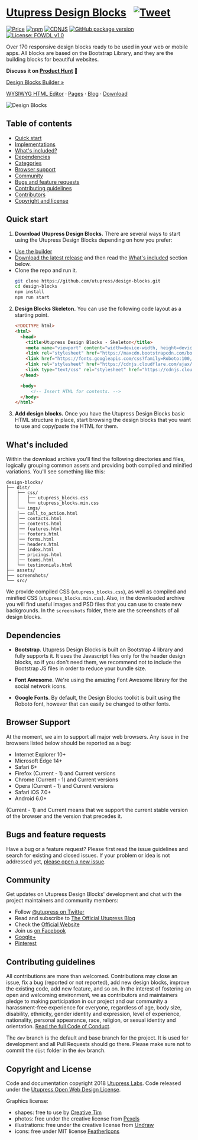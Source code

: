 # [Utupress Design Blocks](https://www.utupress.com/blocks) &nbsp; [![Tweet](https://img.shields.io/twitter/url/http/shields.io.svg?style=social)](https://twitter.com/intent/tweet?text=Get%20over%20170%20free%20design%20blocks%20based%20on%20Bootstrap%204&url=https://www.utupress.com/blocks&via=utupress&hashtags=bootstrap,design,templates,blocks,developers) 

[![Price](https://img.shields.io/badge/price-FREE-0098f7.svg)](https://github.com/utupress/design-blocks/blob/master/LICENSE)
[![npm](https://img.shields.io/npm/v/utupress-design-blocks.svg?colorB=brightgreen)](https://www.npmjs.com/package/utupress-design-blocks)
[![CDNJS](https://img.shields.io/cdnjs/v/utupress-design-blocks.svg)](https://cdnjs.com/libraries/utupress-design-blocks)
[![GitHub package version](https://img.shields.io/github/package-json/v/utupress/design-blocks.svg)](https://github.com/utupress/design-blocks)
[![License: FOWDL v1.0](https://img.shields.io/badge/license-FOWDL-blue.svg)](https://github.com/utupress/design-blocks/blob/master/LICENSE)

Over 170 responsive design blocks ready to be used in your web or mobile apps. All blocks are based on the Bootstrap Library, and they are the building blocks for beautiful websites.

**Discuss it on [Product Hunt](https://www.producthunt.com/posts/utupress-design-blocks-2-2) 🦄**

<p><a href="https://www.utupress.com/design-blocks/webpage-builder">Design Blocks Builder »</a></p>
<p><a href="https://www.utupress.com/wysiwyg-editor">WYSIWYG HTML Editor</a> · <a href="https://www.utupress.com/pages">Pages</a> · <a href="https://www.utupress.com/blog">Blog</a> · <a href="https://github.com/utupress/design-blocks/archive/master.zip">Download</a></p>

![Design Blocks](https://raw.githubusercontent.com/utupress/design-blocks/master/design-blocks.jpg)

## Table of contents

- [Quick start](#quick-start)
- [Implementations](#implementations)
- [What's included?](#whats-included)
- [Dependencies](#dependencies)
- [Categories](#categories)
- [Browser support](#browser-support)
- [Community](#community)
- [Bugs and feature requests](#bugs-and-feature-requests)
- [Contributing guidelines](#contributing-guidelines)
- [Contributors](#contributors)
- [Copyright and license](#copyright-and-license)


## Quick start

1. **Download Utupress Design Blocks.** There are several ways to start using the Utupress Design Blocks depending on how you prefer:

- [Use the builder](https://www.utupress.com/blocks/webpage-builder)
- [Download the latest release](https://github.com/utupress/blocks/blob/master/utupress-design-blocks.zip?raw=true) and then read the [What's included](#whats-included) section below.
- Clone the repo and run it.
  ```bash
  git clone https://github.com/utupress/design-blocks.git
  cd design-blocks
  npm install
  npm run start
  ```

2. **Design Blocks Skeleton.** You can use the following code layout as a starting point.

   ```html
   <!DOCTYPE html>
   <html>
     <head>
       <title>Utupress Design Blocks - Skeleton</title>
       <meta name="viewport" content="width=device-width, height=device-height, initial-scale=1.0">
       <link rel="stylesheet" href="https://maxcdn.bootstrapcdn.com/bootstrap/4.1.3/css/bootstrap.min.css" integrity="sha384-PsH8R72JQ3SOdhVi3uxftmaW6Vc51MKb0q5P2rRUpPvrszuE4W1povHYgTpBfshb" crossorigin="anonymous">
       <link href="https://fonts.googleapis.com/css?family=Roboto:100,100i,300,300i,400,400i,500,500i,700,700i,900,900i" rel="stylesheet">
       <link rel="stylesheet" href="https://cdnjs.cloudflare.com/ajax/libs/font-awesome/4.7.0/css/font-awesome.css">
       <link type="text/css" rel="stylesheet" href="https://cdnjs.cloudflare.com/ajax/libs/utupress-design-blocks/2.0.1/css/utupress_blocks.min.css">
     </head>

     <body>
         <!-- Insert HTML for contents. -->
     </body>
   </html>    
   ```

3. **Add design blocks.** Once you have the Utupress Design Blocks basic HTML structure in place, start browsing the design blocks that you want to use and copy/paste the HTML for them.



## What's included

Within the download archive you'll find the following directories and files, logically grouping common assets and providing both compiled and minified variations. You'll see something like this:

```
design-blocks/
├── dist/
│   ├── css/
│   │   ├── utupress_blocks.css
│   │   └── utupress_blocks.min.css
│   └── imgs/
│   │── call_to_action.html
│   │── contacts.html
│   │── contents.html
│   │── features.html
│   │── footers.html
│   │── forms.html
│   │── headers.html
│   │── index.html
│   │── pricings.html
│   │── teams.html
│   └── testimonials.html
├── assets/
├── screenshots/
└── src/
```

We provide compiled CSS (`utupress_blocks.css`), as well as compiled and minified CSS (`utupress_blocks.min.css`). Also, in the downloaded archive you will find useful images and PSD files that you can use to create new backgrounds. In the `screenshots` folder, there are the screenshots of all design blocks.



## Dependencies

- **Bootstrap**. Utupress Design Blocks is built on Bootstrap 4 library and fully supports it. It uses the Javascript files only for the header design blocks, so if you don't need them, we recommend not to include the Bootstrap JS files in order to reduce your bundle size.

- **Font Awesome**. We're using the amazing Font Awesome library for the social network icons.

- **Google Fonts**. By default, the Design Blocks toolkit is built using the Roboto font, however that can easily be changed to other fonts.


## Browser Support

At the moment, we aim to support all major web browsers. Any issue in the browsers listed below should be reported as a bug:

- Internet Explorer 10+
- Microsoft Edge 14+
- Safari 6+
- Firefox (Current - 1) and Current versions
- Chrome (Current - 1) and Current versions
- Opera (Current - 1) and Current versions
- Safari iOS 7.0+
- Android 6.0+

(Current - 1) and Current means that we support the current stable version of the browser and the version that precedes it.



## Bugs and feature requests

Have a bug or a feature request? Please first read the issue guidelines and search for existing and closed issues. If your problem or idea is not addressed yet, [please open a new issue](https://github.com/utupress/blocks/issues/new).



## Community

Get updates on Utupress Design Blocks' development and chat with the project maintainers and community members:

- Follow [@utupress on Twitter](https://twitter.com/utupress)
- Read and subscribe to [The Official Utupress Blog](https://www.utupress.com/blog)
- Check the [Official Website](https://www.utupress.com/blocks)
- Join us [on Facebook](https://www.facebook.com/utupress/)
- [Google+](https://plus.google.com/+utupress/)
- [Pinterest](https://pinterest.com/utupress/)



## Contributing guidelines

All contributions are more than welcomed. Contributions may close an issue, fix a bug (reported or not reported), add new design blocks, improve the existing code, add new feature, and so on. In the interest of fostering an open and welcoming environment, we as contributors and maintainers pledge to making participation in our project and our community a harassment-free experience for everyone, regardless of age, body size, disability, ethnicity, gender identity and expression, level of experience, nationality, personal appearance, race, religion, or sexual identity and orientation. [Read the full Code of Conduct](https://github.com/utupress/blocks/blob/dev/CODE_OF_CONDUCT.md).

The `dev` branch is the default and base branch for the project. It is used for development and all Pull Requests should go there. Please make sure not to commit the `dist` folder in the `dev` branch.



## Copyright and License

Code and documentation copyright 2018 [Utupress Labs](https://www.utupress.com/). Code released under the [Utupress Open Web Design License](https://github.com/utupress/blocks/blob/master/LICENSE).

Graphics license:
  - shapes: free to use by [Creative Tim](https://www.creative-tim.com/)
  - photos: free under the creative license from [Pexels](https://www.pexels.com/photo-license/)
  - illustrations: free under the creative license from [Undraw](https://undraw.co/license)
  - icons: free under MIT license [FeatherIcons](https://feathericons.com/)